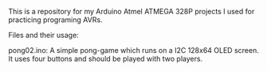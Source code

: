 This is a repository for my Arduino Atmel ATMEGA 328P projects I used for practicing programing AVRs.

Files and their usage:

pong02.ino: A simple pong-game which runs on a I2C 128x64 OLED screen. It uses four buttons and should be played with two players.
